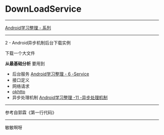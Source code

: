 # DownLoadService


---
[Android学习整理 - 系列](http://www.jianshu.com/p/05583388aca2)

---

2 - Android异步机制后台下载实例

下载一个大文件

**从最基础分析**
要用到
- 后台服务
[Android学习整理 - 6 -Service](http://www.jianshu.com/p/8a1bdb5062f6)
- 接口定义
- 网络请求
- [okhttp](http://square.github.io/okhttp/)
- 异步处理机制
[Android学习整理 -11 -异步处理机制](http://www.jianshu.com/p/53d6019bd531)

---

参考自郭霖《第一行代码》

---
敏敏啊呀
